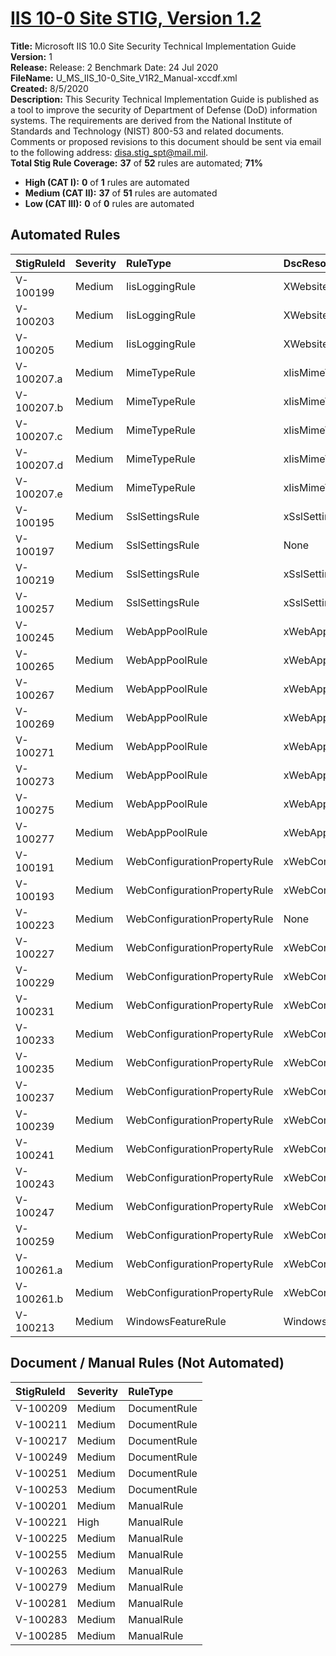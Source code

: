 # [IIS 10-0 Site STIG, Version 1.2](https://github.com/Microsoft/PowerStig/wiki/IISSite-10.0-1.2)

**Title:** Microsoft IIS 10.0 Site Security Technical Implementation Guide  
**Version:** 1  
**Release:** Release: 2 Benchmark Date: 24 Jul 2020  
**FileName:** U_MS_IIS_10-0_Site_V1R2_Manual-xccdf.xml  
**Created:** 8/5/2020  
**Description:** This Security Technical Implementation Guide is published as a tool to improve the security of Department of Defense (DoD) information systems. The requirements are derived from the National Institute of Standards and Technology (NIST) 800-53 and related documents. Comments or proposed revisions to this document should be sent via email to the following address: disa.stig_spt@mail.mil.  
**Total Stig Rule Coverage:** **37** of **52** rules are automated; **71%**

* **High (CAT I):** **0** of **1** rules are automated
* **Medium (CAT II):** **37** of **51** rules are automated
* **Low (CAT III):** **0** of **0** rules are automated

## Automated Rules

| StigRuleId | Severity | RuleType | DscResource | DuplicateOf |
| :---- | :---- | :---- | :---- | :---- |
| V-100199 | Medium | IisLoggingRule | XWebsite |  |
| V-100203 | Medium | IisLoggingRule | XWebsite |  |
| V-100205 | Medium | IisLoggingRule | XWebsite |  |
| V-100207.a | Medium | MimeTypeRule | xIisMimeTypeMapping |  |
| V-100207.b | Medium | MimeTypeRule | xIisMimeTypeMapping |  |
| V-100207.c | Medium | MimeTypeRule | xIisMimeTypeMapping |  |
| V-100207.d | Medium | MimeTypeRule | xIisMimeTypeMapping |  |
| V-100207.e | Medium | MimeTypeRule | xIisMimeTypeMapping |  |
| V-100195 | Medium | SslSettingsRule | xSslSettings |  |
| V-100197 | Medium | SslSettingsRule | None | V-100195 |
| V-100219 | Medium | SslSettingsRule | xSslSettings |  |
| V-100257 | Medium | SslSettingsRule | xSslSettings |  |
| V-100245 | Medium | WebAppPoolRule | xWebAppPool |  |
| V-100265 | Medium | WebAppPoolRule | xWebAppPool |  |
| V-100267 | Medium | WebAppPoolRule | xWebAppPool |  |
| V-100269 | Medium | WebAppPoolRule | xWebAppPool |  |
| V-100271 | Medium | WebAppPoolRule | xWebAppPool |  |
| V-100273 | Medium | WebAppPoolRule | xWebAppPool |  |
| V-100275 | Medium | WebAppPoolRule | xWebAppPool |  |
| V-100277 | Medium | WebAppPoolRule | xWebAppPool |  |
| V-100191 | Medium | WebConfigurationPropertyRule | xWebConfigKeyValue |  |
| V-100193 | Medium | WebConfigurationPropertyRule | xWebConfigKeyValue |  |
| V-100223 | Medium | WebConfigurationPropertyRule | None | V-100191 |
| V-100227 | Medium | WebConfigurationPropertyRule | xWebConfigKeyValue |  |
| V-100229 | Medium | WebConfigurationPropertyRule | xWebConfigKeyValue |  |
| V-100231 | Medium | WebConfigurationPropertyRule | xWebConfigKeyValue |  |
| V-100233 | Medium | WebConfigurationPropertyRule | xWebConfigKeyValue |  |
| V-100235 | Medium | WebConfigurationPropertyRule | xWebConfigKeyValue |  |
| V-100237 | Medium | WebConfigurationPropertyRule | xWebConfigKeyValue |  |
| V-100239 | Medium | WebConfigurationPropertyRule | xWebConfigKeyValue |  |
| V-100241 | Medium | WebConfigurationPropertyRule | xWebConfigKeyValue |  |
| V-100243 | Medium | WebConfigurationPropertyRule | xWebConfigKeyValue |  |
| V-100247 | Medium | WebConfigurationPropertyRule | xWebConfigKeyValue |  |
| V-100259 | Medium | WebConfigurationPropertyRule | xWebConfigKeyValue |  |
| V-100261.a | Medium | WebConfigurationPropertyRule | xWebConfigKeyValue |  |
| V-100261.b | Medium | WebConfigurationPropertyRule | xWebConfigKeyValue |  |
| V-100213 | Medium | WindowsFeatureRule | WindowsFeature |  |

## Document / Manual Rules (Not Automated)

| StigRuleId | Severity | RuleType |
| :---- | :---- | :---- |
| V-100209 | Medium | DocumentRule |
| V-100211 | Medium | DocumentRule |
| V-100217 | Medium | DocumentRule |
| V-100249 | Medium | DocumentRule |
| V-100251 | Medium | DocumentRule |
| V-100253 | Medium | DocumentRule |
| V-100201 | Medium | ManualRule |
| V-100221 | High | ManualRule |
| V-100225 | Medium | ManualRule |
| V-100255 | Medium | ManualRule |
| V-100263 | Medium | ManualRule |
| V-100279 | Medium | ManualRule |
| V-100281 | Medium | ManualRule |
| V-100283 | Medium | ManualRule |
| V-100285 | Medium | ManualRule |
